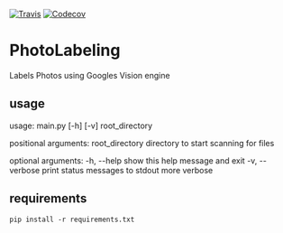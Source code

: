 [![Travis](https://img.shields.io/travis/dachrisch/PhotoLabeling.svg?maxAge=2592000)](https://travis-ci.org/dachrisch/PhotoLabeling)
[![Codecov](https://img.shields.io/codecov/c/github/dachrisch/PhotoLabeling.svg?maxAge=2592000)](https://codecov.io/gh/dachrisch/PhotoLabeling)

PhotoLabeling
===================
Labels Photos using Googles Vision engine

usage
-----

usage: main.py [-h] [-v] root_directory

positional arguments:
    root_directory  directory to start scanning for files

optional arguments:
    -h, --help      show this help message and exit
    -v, --verbose   print status messages to stdout more verbose

requirements
------------

    pip install -r requirements.txt


